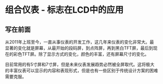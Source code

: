 # 组合仪表 - 标志在LCD中的应用

## 写在前面

从2011年上班至今，一直从事仪表的开发工作，这几年来仪表的变化非常大。最显著的变化就是屏幕，从最开始的段码屏，到点阵屏，再到黑白TFT屏，最后到现在的彩色TFT屏。除了显示方式的变化，颜色的丰富，还有屏幕尺寸的变化。

目前常用的有5寸屏和7寸屏，但是未来仪表发展趋势必然被全屏取代。这将极大的丰富仪表可以显示的内容和表现形式，但是也有一些区别于传统设计方案的困难需要克服。
